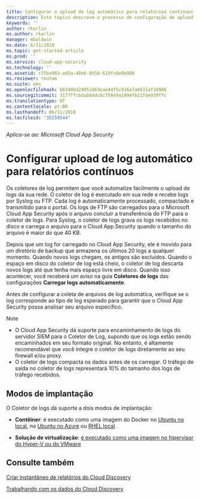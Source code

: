 ```yaml
---
title: Configurar o upload de log automático para relatórios contínuos | Microsoft Docs
description: Este tópico descreve o processo de configuração de upload automático de logs para relatórios contínuos no Cloud App Security.
keywords: ''
author: rkarlin
ms.author: rkarlin
manager: mbaldwin
ms.date: 6/11/2018
ms.topic: get-started-article
ms.prod: ''
ms.service: cloud-app-security
ms.technology: ''
ms.assetid: c75ba963-ad5a-48e6-8d5d-610fc6e0b990
ms.reviewer: reutam
ms.suite: ems
ms.openlocfilehash: bb540bd24052d63eae44f5c936a7a6631af16986
ms.sourcegitcommit: 3177ffcbdabbddc6c758e9a1994fb21fde939ffc
ms.translationtype: HT
ms.contentlocale: pt-BR
ms.lasthandoff: 06/11/2018
ms.locfileid: "35259544"
---
```

*Aplica-se ao: Microsoft Cloud App Security*


# <a name="configure-automatic-log-upload-for-continuous-reports"></a>Configurar upload de log automático para relatórios contínuos


Os coletores de log permitem que você automatize facilmente o upload de logs da sua rede. O coletor de log é executado em sua rede e recebe logs por Syslog ou FTP. Cada log é automaticamente processado, compactado e transmitido para o portal. Os logs de FTP são carregados para o Microsoft Cloud App Security após o arquivo concluir a transferência do FTP para o coletor de logs.  Para Syslog, o coletor de logs grava os logs recebidos no disco e carrega o arquivo para o Cloud App Security quando o tamanho do arquivo é maior do que 40 KB.

Depois que um log for carregado no Cloud App Security, ele é movido para um diretório de backup que armazena os últimos 20 logs a qualquer momento. Quando novos logs chegam, os antigos são excluídos. Quando o espaço em disco do coletor de log está cheio, o coletor de log descarta novos logs até que tenha mais espaço livre em disco. Quando isso acontecer, você receberá um aviso na guia **Coletores de logs** das configurações **Carregar logs automaticamente**.

Antes de configurar a coleta de arquivos de log automática, verifique se o log corresponde ao tipo de log esperado para garantir que o Cloud App Security possa analisar seu arquivo específico.

> [!NOTE]
>-  O Cloud App Security dá suporte para encaminhamento de logs do servidor SIEM para o Coletor de Log, supondo que os logs estão sendo encaminhados em seu formato original. No entanto, é altamente recomendável que você integre o coletor de logs diretamente ao seu firewall e/ou proxy.
>- O coletor de logs compacta os dados antes de os carregar. O tráfego de saída no coletor de logs representará 10% do tamanho dos logs de tráfego recebidos. 

## <a name="deployment-modes"></a>Modos de implantação

O Coletor de logs dá suporte a dois modos de implantação:

-   **Contêiner**: é executado como uma imagem do Docker no [Ubuntu no local](discovery-docker-ubuntu.md), no [Ubuntu no Azure](discovery-docker-ubuntu-azure.md) ou [RHEL local](discovery-docker-ubuntu.md). 

-   **Solução de virtualização**: [é executado como uma imagem no hipervisor do Hyper-V ou do VMware](configure-automatic-log-upload-for-continuous-reports.md)




## <a name="see-also"></a>Consulte também
 
[Criar instantâneo de relatórios do Cloud Discovery](create-snapshot-cloud-discovery-reports.md)

[Trabalhando com os dados do Cloud Discovery](working-with-cloud-discovery-data.md)

